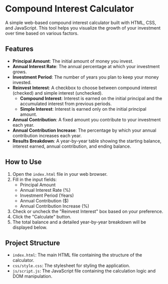 # Compound Interest Calculator

A simple web-based compound interest calculator built with HTML, CSS, and JavaScript. This tool helps you visualize the growth of your investment over time based on various factors.

## Features

-   **Principal Amount**: The initial amount of money you invest.
-   **Annual Interest Rate**: The annual percentage at which your investment grows.
-   **Investment Period**: The number of years you plan to keep your money invested.
-   **Reinvest Interest**: A checkbox to choose between compound interest (checked) and simple interest (unchecked).
    -   **Compound Interest**: Interest is earned on the initial principal and the accumulated interest from previous periods.
    -   **Simple Interest**: Interest is earned only on the initial principal amount.
-   **Annual Contribution**: A fixed amount you contribute to your investment each year.
-   **Annual Contribution Increase**: The percentage by which your annual contribution increases each year.
-   **Results Breakdown**: A year-by-year table showing the starting balance, interest earned, annual contribution, and ending balance.

## How to Use

1.  Open the `index.html` file in your web browser.
2.  Fill in the input fields:
    -   Principal Amount
    -   Annual Interest Rate (%)
    -   Investment Period (Years)
    -   Annual Contribution ($)
    -   Annual Contribution Increase (%)
3.  Check or uncheck the "Reinvest Interest" box based on your preference.
4.  Click the "Calculate" button.
5.  The total balance and a detailed year-by-year breakdown will be displayed below.

## Project Structure

-   `index.html`: The main HTML file containing the structure of the calculator.
-   `css/style.css`: The stylesheet for styling the application.
-   `js/script.js`: The JavaScript file containing the calculation logic and DOM manipulation.
